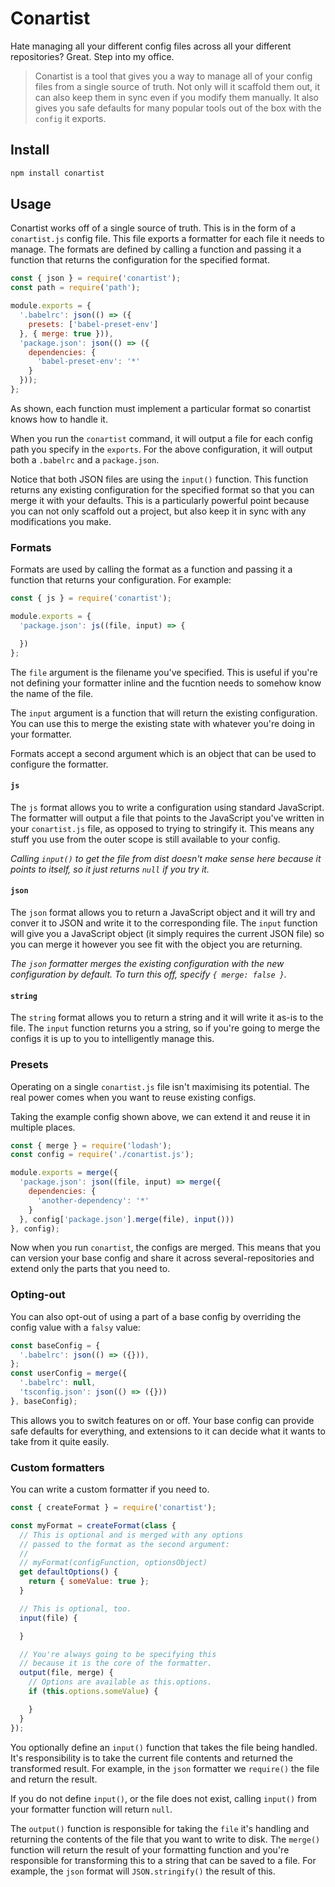 # Conartist

Hate managing all your different config files across all your different repositories? Great. Step into my office.

> Conartist is a tool that gives you a way to manage all of your config files from a single source of truth. Not only will it scaffold them out, it can also keep them in sync even if you modify them manually. It also gives you safe defaults for many popular tools out of the box with the `config` it exports.

## Install

```sh
npm install conartist
```

## Usage

Conartist works off of a single source of truth. This is in the form of a `conartist.js` config file. This file exports a formatter for each file it needs to manage. The formats are defined by calling a function and passing it a function that returns the configuration for the specified format.

```js
const { json } = require('conartist');
const path = require('path');

module.exports = {
  '.babelrc': json(() => ({
    presets: ['babel-preset-env']
  }, { merge: true })),
  'package.json': json(() => ({
    dependencies: {
      'babel-preset-env': '*'
    }
  }));
};
```

As shown, each function must implement a particular format so conartist knows how to handle it.

When you run the `conartist` command, it will output a file for each config path you specify in the `exports`. For the above configuration, it will output both a `.babelrc` and a `package.json`.

Notice that both JSON files are using the `input()` function. This function returns any existing configuration for the specified format so that you can merge it with your defaults. This is a particularly powerful point because you can not only scaffold out a project, but also keep it in sync with any modifications you make.

### Formats

Formats are used by calling the format as a function and passing it a function that returns your configuration. For example:

```js
const { js } = require('conartist');

module.exports = {
  'package.json': js((file, input) => {

  })
};
```

The `file` argument is the filename you've specified. This is useful if you're not defining your formatter inline and the fucntion needs to somehow know the name of the file.

The `input` argument is a function that will return the existing configuration. You can use this to merge the existing state with whatever you're doing in your formatter.

Formats accept a second argument which is an object that can be used to configure the formatter.

#### `js`

The `js` format allows you to write a configuration using standard JavaScript. The formatter will output a file that points to the JavaScript you've written in your `conartist.js` file, as opposed to trying to stringify it. This means any stuff you use from the outer scope is still available to your config.

*Calling `input()` to get the file from dist doesn't make sense here because it points to itself, so it just returns `null` if you try it.*

#### `json`

The `json` format allows you to return a JavaScript object and it will try and conver it to JSON and write it to the corresponding file. The `input` function will give you a JavaScript object (it simply requires the current JSON file) so you can merge it however you see fit with the object you are returning.

*The `json` formatter merges the existing configuration with the new configuration by default. To turn this off, specify `{ merge: false }`.*

#### `string`

The `string` format allows you to return a string and it will write it as-is to the file. The `input` function returns you a string, so if you're going to merge the configs it is up to you to intelligently manage this.

### Presets

Operating on a single `conartist.js` file isn't maximising its potential. The real power comes when you want to reuse existing configs.

Taking the example config shown above, we can extend it and reuse it in multiple places.

```js
const { merge } = require('lodash');
const config = require('./conartist.js');

module.exports = merge({
  'package.json': json((file, input) => merge({
    dependencies: {
      'another-dependency': '*'
    }
  }, config['package.json'].merge(file), input()))
}, config);
```

Now when you run `conartist`, the configs are merged. This means that you can version your base config and share it across several-repositories and extend only the parts that you need to.

### Opting-out

You can also opt-out of using a part of a base config by overriding the config value with a `falsy` value:

```js
const baseConfig = {
  '.babelrc': json(() => ({})),
};
const userConfig = merge({
  '.babelrc': null,
  'tsconfig.json': json(() => ({}))
}, baseConfig);
```

This allows you to switch features on or off. Your base config can provide safe defaults for everything, and extensions to it can decide what it wants to take from it quite easily.

### Custom formatters

You can write a custom formatter if you need to.

```js
const { createFormat } = require('conartist');

const myFormat = createFormat(class {
  // This is optional and is merged with any options
  // passed to the format as the second argument:
  //
  // myFormat(configFunction, optionsObject)
  get defaultOptions() {
    return { someValue: true };
  }

  // This is optional, too.
  input(file) {

  }

  // You're always going to be specifying this
  // because it is the core of the formatter.
  output(file, merge) {
    // Options are available as this.options.
    if (this.options.someValue) {

    }
  }
});
```

You optionally define an `input()` function that takes the file being handled. It's responsibility is to take the current file contents and returned the transformed result. For example, in the `json` formatter we `require()` the file and return the result.

If you do not define `input()`, or the file does not exist, calling `input()` from your formatter function will return `null`.

The `output()` function is responsible for taking the `file` it's handling and returning the contents of the file that you want to write to disk. The `merge()` function will return the result of your formatting function and you're responsible for transforming this to a string that can be saved to a file. For example, the `json` format will `JSON.stringify()` the result of this.
